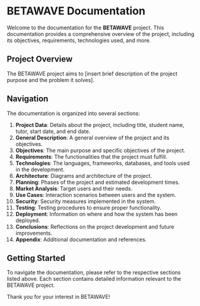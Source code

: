 # BETAWAVE Documentation

Welcome to the documentation for the **BETAWAVE** project. This documentation provides a comprehensive overview of the project, including its objectives, requirements, technologies used, and more.

## Project Overview

The BETAWAVE project aims to [insert brief description of the project purpose and the problem it solves]. 

## Navigation

The documentation is organized into several sections:

1. **Project Data**: Details about the project, including title, student name, tutor, start date, and end date.
2. **General Description**: A general overview of the project and its objectives.
3. **Objectives**: The main purpose and specific objectives of the project.
4. **Requirements**: The functionalities that the project must fulfill.
5. **Technologies**: The languages, frameworks, databases, and tools used in the development.
6. **Architecture**: Diagrams and architecture of the project.
7. **Planning**: Phases of the project and estimated development times.
8. **Market Analysis**: Target users and their needs.
9. **Use Cases**: Interaction scenarios between users and the system.
10. **Security**: Security measures implemented in the system.
11. **Testing**: Testing procedures to ensure proper functionality.
12. **Deployment**: Information on where and how the system has been deployed.
13. **Conclusions**: Reflections on the project development and future improvements.
14. **Appendix**: Additional documentation and references.

## Getting Started

To navigate the documentation, please refer to the respective sections listed above. Each section contains detailed information relevant to the BETAWAVE project.

Thank you for your interest in BETAWAVE!